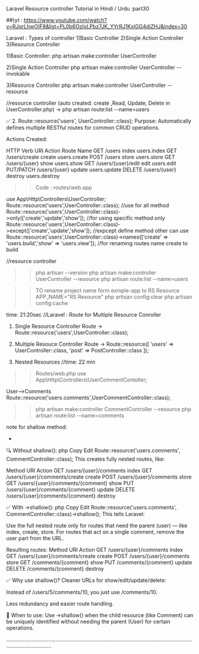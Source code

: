 Laravel Resource controller Tutorial in Hindi / Urdu :part30


##)yt : https://www.youtube.com/watch?v=RJqrLhwOIF8&list=PL0b6OzIxLPbz7JK_YYrRJ1KxlGG4diZHJ&index=30 


Laravel : Types of controller
1)Basic Controller
2)Single Action Controller
3)Resource Controller

1)Basic Controller:
php artisan make:controller UserController

2)Single Action Controller
php artisan make:controller UserController --invokable

3)Resource Controller
php artisan make:controller UserController --resource

//resource controller (auto created: create ,Read, Update, Delete in UserController.php)
-> php artisan route:list --name=users



✅ 2. Route::resource('users', UserController::class);
Purpose: Automatically defines multiple RESTful routes for common CRUD operations.

Actions Created:

HTTP Verb	URI	Action	Route Name
GET	/users	index	users.index
GET	/users/create	create	users.create
POST	/users	store	users.store
GET	/users/{user}	show	users.show
GET	/users/{user}/edit	edit	users.edit
PUT/PATCH	/users/{user}	update	users.update
DELETE	/users/{user}	destroy	users.destroy


>>Code :
routes/web.app

use App\Http\Controllers\UserController;
Route::resource('users',UserController::class); //use for all method
Route::resource('users',UserController::class)->only(['create','update','show']); //for using specific method only 
Route::resource('users',UserController::class)->except(['create','update','show']); //expcept define method other can use
Route::resource('users',UserController::class)->names(['create' => 'users.build','show' => 'users.view']); //for renaming routes name create to build 


//resource controller
>> php artisan --version
>> php artisan make:controller UserController --resource
>> php artisan route:list --name=users

>> TO rename project name form exmple-app to RS Resource
APP_NAME="RS Resource"
php artisan config:clear
php artisan config:cache


time: 21:20sec
//Laravel : Route for Multiple Resource Conroller
1) Single Resource Controller Route
-> Route::resource('users',UserController::class);

2) Multiple Resouce Controller Route
-> Route::resource([
'users' => UserController::class,
'post' => PostController::class
]);

3) Nested Resources //time: 22 min
>> Routes/web.php
use App\Http\Controllers\UserCommentContoller;

User-->Comments 
Route::resource('users.comments',UserCommentController::class);

>> php artisan make:controller CommentController --resource
>> php artisan route:list --name=comments


note for shallow method:
- >
🔍 Without shallow():
php
Copy
Edit
Route::resource('users.comments', CommentController::class);
This creates fully nested routes, like:

Method	URI	Action
GET	/users/{user}/comments	index
GET	/users/{user}/comments/create	create
POST	/users/{user}/comments	store
GET	/users/{user}/comments/{comment}	show
PUT	/users/{user}/comments/{comment}	update
DELETE	/users/{user}/comments/{comment}	destroy

✅ With ->shallow():
php
Copy
Edit
Route::resource('users.comments', CommentController::class)->shallow();
This tells Laravel:

Use the full nested route only for routes that need the parent (user) — like index, create, store.
For routes that act on a single comment, remove the user part from the URL.

Resulting routes:
Method	URI	Action
GET	/users/{user}/comments	index
GET	/users/{user}/comments/create	create
POST	/users/{user}/comments	store
GET	/comments/{comment}	show
PUT	/comments/{comment}	update
DELETE	/comments/{comment}	destroy

✅ Why use shallow()?
Cleaner URLs for show/edit/update/delete:

Instead of /users/5/comments/10, you just use /comments/10.

Less redundancy and easier route handling.

🧠 When to use:
Use ->shallow() when the child resource (like Comment) can be uniquely identified without needing the parent (User) for certain operations.



..........................................................................................................................................................
